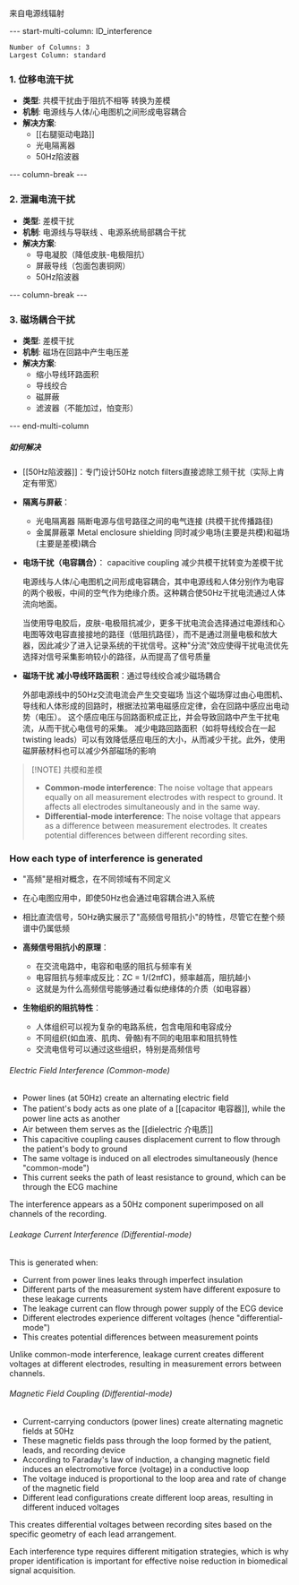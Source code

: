 来自电源线辐射

--- start-multi-column: ID_interference

```column-settings
Number of Columns: 3
Largest Column: standard
```

### 1. 位移电流干扰

- **类型**: 共模干扰由于阻抗不相等
		 转换为差模
- **机制**: 电源线与人体/心电图机之间形成电容耦合
- **解决方案**:
    - [[右腿驱动电路]]
    - 光电隔离器
    - 50Hz陷波器

--- column-break ---

### 2. 泄漏电流干扰

- **类型**: 差模干扰
- **机制**: 电源线与导联线 、电源系统局部耦合干扰
- **解决方案**:
    - 导电凝胶（降低皮肤-电极阻抗）
    - 屏蔽导线（包面包裹铜网）
    - 50Hz陷波器

--- column-break ---

### 3. 磁场耦合干扰

- **类型**: 差模干扰
- **机制**: 磁场在回路中产生电压差
- **解决方案**:
    - 缩小导线环路面积
    - 导线绞合
    - 磁屏蔽
    - 滤波器（不能加过，怕变形）

--- end-multi-column
##### 如何解决

- [[50Hz陷波器]]：专门设计50Hz notch filters直接滤除工频干扰（实际上肯定有带宽）
- **隔离与屏蔽**：
    - 光电隔离器
	    隔断电源与信号路径之间的电气连接 (共模干扰传播路径)
    - 金属屏蔽罩 Metal enclosure shielding
	    同时减少电场(主要是共模)和磁场(主要是差模)耦合


- **电场干扰（电容耦合）**： capacitive coupling
	减少共模干扰转变为差模干扰
	
	电源线与人体/心电图机之间形成电容耦合，其中电源线和人体分别作为电容的两个极板，中间的空气作为绝缘介质。这种耦合使50Hz干扰电流通过人体流向地面。
	
	当使用导电胶后，皮肤-电极阻抗减少，更多干扰电流会选择通过电源线和心电图等效电容直接接地的路径（低阻抗路径），而不是通过测量电极和放大器，因此减少了进入记录系统的干扰信号。这种"分流"效应使得干扰电流优先选择对信号采集影响较小的路径，从而提高了信号质量
	
- **磁场干扰**
	**减小导线环路面积**：通过导线绞合减少磁场耦合
	
	外部电源线中的50Hz交流电流会产生交变磁场
	当这个磁场穿过由心电图机、导线和人体形成的回路时，根据法拉第电磁感应定律，会在回路中感应出电动势（电压）。
	这个感应电压与回路面积成正比，并会导致回路中产生干扰电流，从而干扰心电信号的采集。
	减少电路回路面积（如将导线绞合在一起 twisting leads）可以有效降低感应电压的大小，从而减少干扰。此外，使用磁屏蔽材料也可以减少外部磁场的影响

> [!NOTE] 共模和差模
>- **Common-mode interference**: The noise voltage that appears equally on all measurement electrodes with respect to ground. It affects all electrodes simultaneously and in the same way.
>-  **Differential-mode interference**: The noise voltage that appears as a difference between measurement electrodes. It creates potential differences between different recording sites.

### How each type of interference is generated

- "高频"是相对概念，在不同领域有不同定义
- 在心电图应用中，即使50Hz也会通过电容耦合进入系统
- 相比直流信号，50Hz确实展示了"高频信号阻抗小"的特性，尽管它在整个频谱中仍属低频

- **高频信号阻抗小的原理**：
    - 在交流电路中，电容和电感的阻抗与频率有关
    - 电容阻抗与频率成反比：ZC = 1/(2πfC)，频率越高，阻抗越小
    - 这就是为什么高频信号能够通过看似绝缘体的介质（如电容器）
- **生物组织的阻抗特性**：
    - 人体组织可以视为复杂的电路系统，包含电阻和电容成分
    - 不同组织(如血液、肌肉、骨骼)有不同的电阻率和阻抗特性
    - 交流电信号可以通过这些组织，特别是高频信号

###### Electric Field Interference (Common-mode)

- Power lines (at 50Hz) create an alternating electric field
- The patient's body acts as one plate of a [[capacitor 电容器]], while the power line acts as another
- Air between them serves as the [[dielectric 介电质]]
- This capacitive coupling causes displacement current to flow through the patient's body to ground
- The same voltage is induced on all electrodes simultaneously (hence "common-mode")
- This current seeks the path of least resistance to ground, which can be through the ECG machine

The interference appears as a 50Hz component superimposed on all channels of the recording.

###### Leakage Current Interference (Differential-mode)

This is generated when:

- Current from power lines leaks through imperfect insulation
- Different parts of the measurement system have different exposure to these leakage currents
- The leakage current can flow through power supply of the ECG device
- Different electrodes experience different voltages (hence "differential-mode")
- This creates potential differences between measurement points

Unlike common-mode interference, leakage current creates different voltages at different electrodes, resulting in measurement errors between channels.

###### Magnetic Field Coupling (Differential-mode)

- Current-carrying conductors (power lines) create alternating magnetic fields at 50Hz
- These magnetic fields pass through the loop formed by the patient, leads, and recording device
- According to Faraday's law of induction, a changing magnetic field induces an electromotive force (voltage) in a conductive loop
- The voltage induced is proportional to the loop area and rate of change of the magnetic field
- Different lead configurations create different loop areas, resulting in different induced voltages

This creates differential voltages between recording sites based on the specific geometry of each lead arrangement.


Each interference type requires different mitigation strategies, which is why proper identification is important for effective noise reduction in biomedical signal acquisition.





